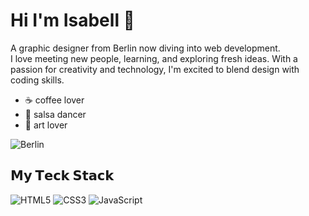 # Hi I'm Isabell :wave:
A graphic designer from Berlin now diving into web development.  
I love meeting new people, learning, and exploring fresh ideas. 
With a passion for creativity and technology, I'm excited to blend design with coding skills.

- ☕ coffee lover
- 💃 salsa dancer
- 🎨 art lover

![Berlin](https://upload.wikimedia.org/wikipedia/commons/thumb/4/4b/Museumsinsel_Berlin_Juli_2021_1_%28cropped%29.jpg/220px-Museumsinsel_Berlin_Juli_2021_1_%28cropped%29.jpg)

## 𝗠𝘆 𝗧𝗲𝗰𝗸 𝗦𝘁𝗮𝗰𝗸

![HTML5](https://img.shields.io/badge/-HTML5-%23E44D27?style=flat-square&logo=html5&logoColor=ffffff)
![CSS3](https://img.shields.io/badge/-CSS3-%231572B6?style=flat-square&logo=css3)
![JavaScript](https://img.shields.io/badge/-JavaScript-%23F7DF1C?style=flat-square&logo=javascript&logoColor=000000&labelColor=%23F7DF1C&color=%23FFCE5A)

